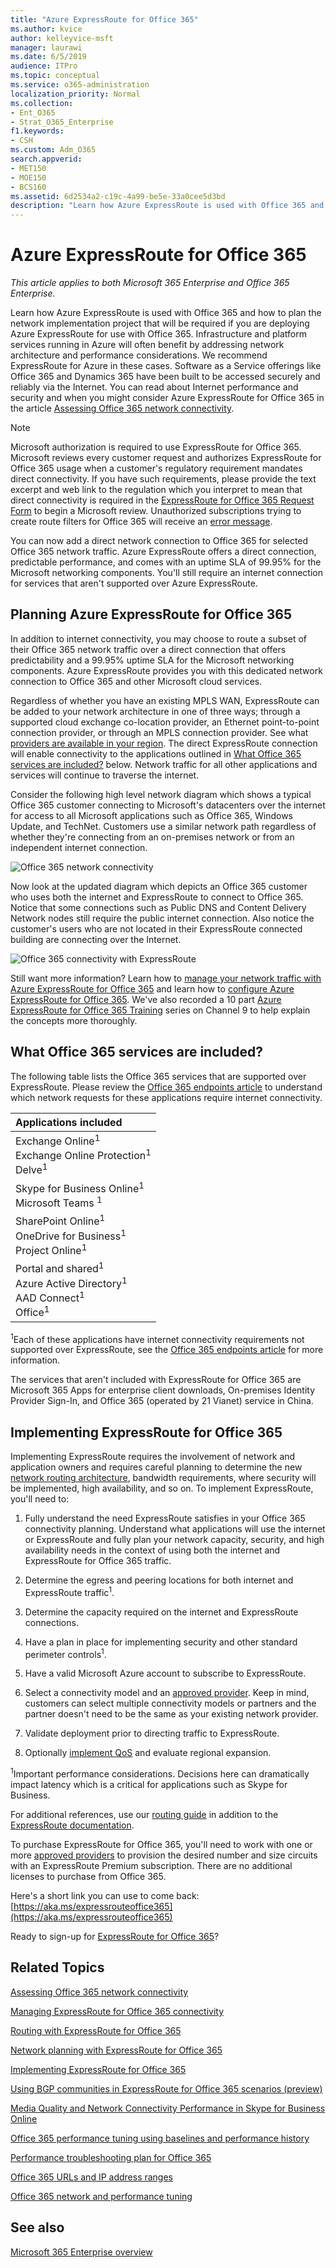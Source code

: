 ```yaml
---
title: "Azure ExpressRoute for Office 365"
ms.author: kvice
author: kelleyvice-msft
manager: laurawi
ms.date: 6/5/2019
audience: ITPro
ms.topic: conceptual
ms.service: o365-administration
localization_priority: Normal
ms.collection:
- Ent_O365
- Strat_O365_Enterprise
f1.keywords:
- CSH
ms.custom: Adm_O365
search.appverid:
- MET150
- MOE150
- BCS160
ms.assetid: 6d2534a2-c19c-4a99-be5e-33a0cee5d3bd
description: "Learn how Azure ExpressRoute is used with Office 365 and how to plan the network implementation project that will be required if you are deploying Azure ExpressRoute for use with Office 365."
---
```


# Azure ExpressRoute for Office 365

*This article applies to both Microsoft 365 Enterprise and Office 365 Enterprise.*

Learn how Azure ExpressRoute is used with Office 365 and how to plan the network implementation project that will be required if you are deploying Azure ExpressRoute for use with Office 365. Infrastructure and platform services running in Azure will often benefit by addressing network architecture and performance considerations. We recommend ExpressRoute for Azure in these cases. Software as a Service offerings like Office 365 and Dynamics 365 have been built to be accessed securely and reliably via the Internet. You can read about Internet performance and security and when you might consider Azure ExpressRoute for Office 365 in the article [Assessing Office 365 network connectivity](assessing-network-connectivity.md).

> [!NOTE]
> Microsoft authorization is required to use ExpressRoute for Office 365. Microsoft reviews every customer request and authorizes ExpressRoute for Office 365 usage when a customer's regulatory requirement mandates direct connectivity. If you have such requirements, please provide the text excerpt and web link to the regulation which you interpret to mean that direct connectivity is required in the [ExpressRoute for Office 365 Request Form](https://aka.ms/O365ERReview) to begin a Microsoft review. Unauthorized subscriptions trying to create route filters for Office 365 will receive an [error message](https://support.microsoft.com/kb/3181709).

You can now add a direct network connection to Office 365 for selected Office 365 network traffic. Azure ExpressRoute offers a direct connection, predictable performance, and comes with an uptime SLA of 99.95% for the Microsoft networking components. You'll still require an internet connection for services that aren't supported over Azure ExpressRoute.

## Planning Azure ExpressRoute for Office 365

In addition to internet connectivity, you may choose to route a subset of their Office 365 network traffic over a direct connection that offers predictability and a 99.95% uptime SLA for the Microsoft networking components. Azure ExpressRoute provides you with this dedicated network connection to Office 365 and other Microsoft cloud services.

Regardless of whether you have an existing MPLS WAN, ExpressRoute can be added to your network architecture in one of three ways; through a supported cloud exchange co-location provider, an Ethernet point-to-point connection provider, or through an MPLS connection provider. See what [providers are available in your region](https://azure.microsoft.com/documentation/articles/expressroute-locations/). The direct ExpressRoute connection will enable connectivity to the applications outlined in [What Office 365 services are included?](azure-expressroute.md#BKMK_WhatDoIGet) below. Network traffic for all other applications and services will continue to traverse the internet.

Consider the following high level network diagram which shows a typical Office 365 customer connecting to Microsoft's datacenters over the internet for access to all Microsoft applications such as Office 365, Windows Update, and TechNet. Customers use a similar network path regardless of whether they're connecting from an on-premises network or from an independent internet connection.

![Office 365 network connectivity](media/9d8bc622-4a38-4a3b-a0f3-68657712d460.png)

Now look at the updated diagram which depicts an Office 365 customer who uses both the internet and ExpressRoute to connect to Office 365. Notice that some connections such as Public DNS and Content Delivery Network nodes still require the public internet connection. Also notice the customer's users who are not located in their ExpressRoute connected building are connecting over the Internet.

![Office 365 connectivity with ExpressRoute](media/251788c4-0937-4584-9b2c-df08e11611fc.png)

Still want more information? Learn how to [manage your network traffic with Azure ExpressRoute for Office 365](https://support.office.com/article/e1da26c6-2d39-4379-af6f-4da213218408) and learn how to [configure Azure ExpressRoute for Office 365](https://azure.microsoft.com/documentation/articles/expressroute-faqs/). We've also recorded a 10 part [Azure ExpressRoute for Office 365 Training](https://channel9.msdn.com/series/aer) series on Channel 9 to help explain the concepts more thoroughly.

## What Office 365 services are included?
<a name="BKMK_WhatDoIGet"> </a>

The following table lists the Office 365 services that are supported over ExpressRoute. Please review the [Office 365 endpoints article](https://aka.ms/o365endpoints) to understand which network requests for these applications require internet connectivity.

|**Applications included**|
|:-----|
|Exchange Online<sup>1</sup> <br/> Exchange Online Protection<sup>1</sup> <br/> Delve<sup>1</sup> <br/> |
|Skype for Business Online<sup>1</sup> <br/> Microsoft Teams <sup>1</sup> <br/> |
|SharePoint Online<sup>1</sup> <br/> OneDrive for Business<sup>1</sup> <br/> Project Online<sup>1</sup> <br/> |
|Portal and shared<sup>1</sup> <br/> Azure Active Directory<sup>1</sup> <br/> AAD Connect<sup>1</sup> <br/> Office<sup>1</sup> <br/> |

<sup>1</sup>Each of these applications have internet connectivity requirements not supported over ExpressRoute, see the [Office 365 endpoints article](https://aka.ms/o365endpoints) for more information.

The services that aren't included with ExpressRoute for Office 365 are Microsoft 365 Apps for enterprise client downloads, On-premises Identity Provider Sign-In, and Office 365 (operated by 21 Vianet) service in China.

## Implementing ExpressRoute for Office 365

Implementing ExpressRoute requires the involvement of network and application owners and requires careful planning to determine the new [network routing architecture](https://support.office.com/article/e1da26c6-2d39-4379-af6f-4da213218408), bandwidth requirements, where security will be implemented, high availability, and so on. To implement ExpressRoute, you'll need to:

1. Fully understand the need ExpressRoute satisfies in your Office 365 connectivity planning. Understand what applications will use the internet or ExpressRoute and fully plan your network capacity, security, and high availability needs in the context of using both the internet and ExpressRoute for Office 365 traffic.

2. Determine the egress and peering locations for both internet and ExpressRoute traffic<sup>1</sup>.

3. Determine the capacity required on the internet and ExpressRoute connections.

4. Have a plan in place for implementing security and other standard perimeter controls<sup>1</sup>.

5. Have a valid Microsoft Azure account to subscribe to ExpressRoute.

6. Select a connectivity model and an [approved provider](https://azure.microsoft.com/documentation/articles/expressroute-locations/). Keep in mind, customers can select multiple connectivity models or partners and the partner doesn't need to be the same as your existing network provider.

7. Validate deployment prior to directing traffic to ExpressRoute.

8. Optionally [implement QoS](https://support.office.com/article/ExpressRoute-and-QoS-in-Skype-for-Business-Online-20c654da-30ee-4e4f-a764-8b7d8844431d) and evaluate regional expansion.

<sup>1</sup>Important performance considerations. Decisions here can dramatically impact latency which is a critical for applications such as Skype for Business.

For additional references, use our [routing guide](https://support.office.com/article/Routing-with-ExpressRoute-for-Office-365-e1da26c6-2d39-4379-af6f-4da213218408) in addition to the [ExpressRoute documentation](https://azure.microsoft.com/documentation/articles/expressroute-introduction/).

To purchase ExpressRoute for Office 365, you'll need to work with one or more [approved providers](https://azure.microsoft.com/documentation/articles/expressroute-locations/) to provision the desired number and size circuits with an ExpressRoute Premium subscription. There are no additional licenses to purchase from Office 365.

Here's a short link you can use to come back: [https://aka.ms/expressrouteoffice365](https://aka.ms/expressrouteoffice365)

Ready to sign-up for [ExpressRoute for Office 365](https://aka.ms/ert)?

## Related Topics

[Assessing Office 365 network connectivity](assessing-network-connectivity.md)

[Managing ExpressRoute for Office 365 connectivity](managing-expressroute-for-connectivity.md)

[Routing with ExpressRoute for Office 365](routing-with-expressroute.md)

[Network planning with ExpressRoute for Office 365](network-planning-with-expressroute.md)

[Implementing ExpressRoute for Office 365](implementing-expressroute.md)

[Using BGP communities in ExpressRoute for Office 365 scenarios (preview)](bgp-communities-in-expressroute.md)

[Media Quality and Network Connectivity Performance in Skype for Business Online](https://support.office.com/article/5fe3e01b-34cf-44e0-b897-b0b2a83f0917)

[Office 365 performance tuning using baselines and performance history](performance-tuning-using-baselines-and-history.md)

[Performance troubleshooting plan for Office 365](performance-troubleshooting-plan.md)

[Office 365 URLs and IP address ranges](https://docs.microsoft.com/office365/enterprise/urls-and-ip-address-ranges)

[Office 365 network and performance tuning](network-planning-and-performance.md)

## See also

[Microsoft 365 Enterprise overview](https://docs.microsoft.com/microsoft-365/enterprise/microsoft-365-overview)
